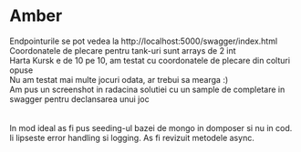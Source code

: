 # Amber
Endpointurile se pot vedea la http://localhost:5000/swagger/index.html<br/>
Coordonatele de plecare pentru tank-uri sunt arrays de 2 int<br/>
Harta Kursk e de 10 pe 10, am testat cu coordonatele de plecare din colturi opuse<br/>
Nu am testat mai multe jocuri odata, ar trebui sa mearga :)<br/>
Am pus un screenshot in radacina solutiei cu un sample de completare in swagger pentru declansarea unui joc<br/>
<br/>
<br/>
In mod ideal as fi pus seeding-ul bazei de mongo in domposer si nu in cod.
Ii lipseste error handling si logging.
As fi revizuit metodele async.
